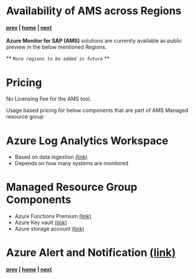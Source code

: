 # Availability of AMS across Regions

#### [prev](./features.md) | [home](./introduction.md)  | [next](./network.md)

**Azure Monitor for SAP (AMS)** solutions are currently available as public preview in the below mentioned Regions.
<br>
<p align="center">

</p>

** *`More regions to be added in future`* **


# Pricing

No Licensing Fee for the AMS tool.

Usage based pricing for below components that are part of AMS Managed resource group

# Azure Log Analytics Workspace

* Based on data ingestion [(link)](https://azure.microsoft.com/en-us/pricing/details/monitor/)
* Depends on how many systems are monitored

# Managed Resource Group Components

* Azure Functions Premium [(link)](https://azure.microsoft.com/pricing/details/functions/#pricing)
* Azure Key vault [(link)](https://azure.microsoft.com/pricing/details/key-vault/)
* Azure storage account [(link)](https://azure.microsoft.com/pricing/details/storage/queues/)

# Azure Alert and Notification [(link)](https://azure.microsoft.com/en-us/pricing/details/monitor/)


#### [prev](./features.md) | [home](./introduction.md)  | [next](./network.md)
